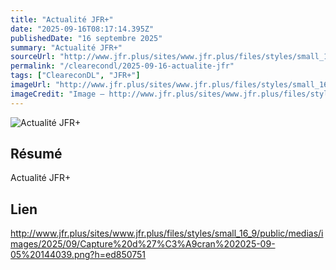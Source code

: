 ```yaml
---
title: "Actualité JFR+"
date: "2025-09-16T08:17:14.395Z"
publishedDate: "16 septembre 2025"
summary: "Actualité JFR+"
sourceUrl: "http://www.jfr.plus/sites/www.jfr.plus/files/styles/small_16_9/public/medias/images/2025/09/Capture%20d%27%C3%A9cran%202025-09-05%20144039.png?h=ed850751"
permalink: "/clearecondl/2025-09-16-actualite-jfr"
tags: ["CleareconDL", "JFR+"]
imageUrl: "http://www.jfr.plus/sites/www.jfr.plus/files/styles/small_16_9/public/medias/images/2025/09/Capture%20d%27%C3%A9cran%202025-09-05%20144039.png?h=ed850751"
imageCredit: "Image — http://www.jfr.plus/sites/www.jfr.plus/files/styles/small_16_9/public/medias/images/2025/09/Capture%20d%27%C3%A9cran%202025-09-05%20144039.png?h=ed850751"
---
```


![Actualité JFR+](http://www.jfr.plus/sites/www.jfr.plus/files/styles/small_16_9/public/medias/images/2025/09/Capture%20d%27%C3%A9cran%202025-09-05%20144039.png?h=ed850751)

## Résumé

Actualité JFR+

## Lien

http://www.jfr.plus/sites/www.jfr.plus/files/styles/small_16_9/public/medias/images/2025/09/Capture%20d%27%C3%A9cran%202025-09-05%20144039.png?h=ed850751
